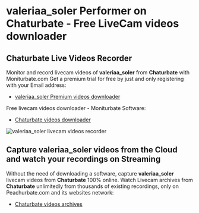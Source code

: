 # valeriaa_soler Performer on Chaturbate - Free LiveCam videos downloader

## Chaturbate Live Videos Recorder

Monitor and record livecam videos of **valeriaa_soler** from **Chaturbate** with Moniturbate.com
Get a premium trial for free by just and only registering with your Email address:
* [valeriaa_soler Premium videos downloader](https://moniturbate.com/request-demo-licence-key.html)

Free livecam videos downloader - Moniturbate Software:
* [Chaturbate videos downloader](https://moniturbate.com/moniturbate-download-software.html)

![valeriaa_soler livecam videos recorder](https://peachurnet.com/templates/moniturbate-software.png)


## Capture valeriaa_soler videos from the Cloud and watch your recordings on Streaming

Without the need of downloading a software, capture **valeriaa_soler** livecam videos from **Chaturbate** 100% online.
Watch Livecam archives from **Chaturbate** unlimitedly from thousands of existing recordings, only on Peachurbate.com and its websites network:
* [Chaturbate videos archives](https://peachurnet.com/)